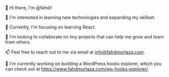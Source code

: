 👋 Hi there, I'm @fahdi!

👀 I'm interested in learning new technologies and expanding my skillset.

🌱 Currently, I'm focusing on learning React.

💞️ I'm looking to collaborate on tiny projects that can help me grow and learn from others.

📫 Feel free to reach out to me via email at info@fahdmurtaza.com.

🚧 I'm currently working on building a WordPress hooks explorer, which you can check out at https://www.fahdmurtaza.com/wp-hooks-explorer/.
